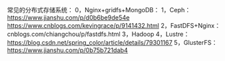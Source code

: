 常见的分布式存储系统：
0，Nginx+gridfs+MongoDB：
1，Ceph：https://www.jianshu.com/p/d0b6be9de54e   https://www.cnblogs.com/kevingrace/p/9141432.html
2，FastDFS+Nginx：cnblogs.com/chiangchou/p/fastdfs.html
3，Hadoop
4，Lustre：https://blog.csdn.net/spring_color/article/details/79301167
5，GlusterFS：https://www.jianshu.com/p/0b75b721dab4

